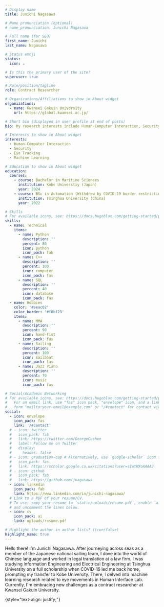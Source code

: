 ```yaml
---
# Display name
title: Junichi Nagasawa

# Name pronunciation (optional)
# name_pronunciation: Junichi Nagasawa

# Full name (for SEO)
first_name: Junichi
last_name: Nagasawa

# Status emoji
status:
  icon: ☕️

# Is this the primary user of the site?
superuser: true

# Role/position/tagline
role: Contract Researcher

# Organizations/Affiliations to show in About widget
organizations:
  - name: Kwansei Gakuin University
    url: https://global.kwansei.ac.jp/

# Short bio (displayed in user profile at end of posts)
bio: My research interests include Human-Computer Interaction, Security, eye tracking.

# Interests to show in About widget
interests:
  - Human-Computer Interaction
  - Security
  - Eye Tracking
  - Machine Learning

# Education to show in About widget
education:
  courses:
    - course: Bachelor in Maritime Sciences
      institution: Kobe Universtiy (Japan) 
      year: 2024
    - course: BSc in Automation (Withdrew by COVID-19 border restrictions)
      institution: Tsinghua University (China)
      year: 2022

# Skills
# For available icons, see: https://docs.hugoblox.com/getting-started/page-builder/#icons
skills:
  - name: Technical
    items:
      - name: Python
        description: ''
        percent: 80
        icon: python
        icon_pack: fab
      - name: C++
        description: ''
        percent: 100
        icon: computer
        icon_pack: fas
      - name: SQL
        description: ''
        percent: 40
        icon: database
        icon_pack: fas
  - name: Hobbies
    color: '#eeac02'
    color_border: '#f0bf23'
    items:
      - name: MMA
        description: ''
        percent: 90
        icon: hand-fist
        icon_pack: fas
      - name: Sailing
        description: ''
        percent: 100
        icon: sailboat
        icon_pack: fas
      - name: Jazz Piano
        description: ''
        percent: 70
        icon: music
        icon_pack: fas

# Social/Academic Networking
# For available icons, see: https://docs.hugoblox.com/getting-started/page-builder/#icons
#   For an email link, use "fas" icon pack, "envelope" icon, and a link in the
#   form "mailto:your-email@example.com" or "/#contact" for contact widget.
social:
  - icon: envelope
    icon_pack: fas
    link: '/#contact'
  # - icon: twitter
  #   icon_pack: fab
  #   link: https://twitter.com/GeorgeCushen
  #   label: Follow me on Twitter
  #   display:
  #     header: false
  # - icon: graduation-cap # Alternatively, use `google-scholar` icon from `ai` icon pack
  #   icon_pack: fas
  #   link: https://scholar.google.co.uk/citations?user=sIwtMXoAAAAJ
  # - icon: github
  #   icon_pack: fab
  #   link: https://github.com/jnagasawa
  - icon: linkedin
    icon_pack: fab
    link: https://www.linkedin.com/in/junichi-nagasawa/
  # Link to a PDF of your resume/CV.
  # To use: copy your resume to `static/uploads/resume.pdf`, enable `ai` icons in `params.yaml`,
  # and uncomment the lines below.
  - icon: cv
    icon_pack: ai
    link: uploads/resume.pdf

# Highlight the author in author lists? (true/false)
highlight_name: true
---
```


Hello there! I'm Junichi Nagasawa. After journeying across seas as a member of the Japanese national sailing team, I dove into the world of Chinese language and worked in legal translation at a law firm. I was studying Information Engineering and Electrical Engineering at Tsinghua University on a full scholarship when COVID-19 led me back home, prompting my transfer to Kobe University. There, I delved into machine learning research related to eye movements in Human Interface Lab. Currently, I'm embracing new challenges as a contract researcher at Kwansei Gakuin University.


{style="text-align: justify;"}
